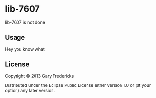 # lib-7607

lib-7607 is not done

## Usage

Hey you know what

## License

Copyright © 2013 Gary Fredericks

Distributed under the Eclipse Public License either version 1.0 or (at
your option) any later version.
